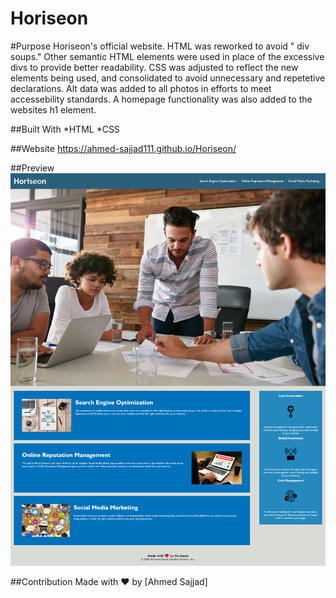 # Horiseon

#Purpose
Horiseon's official website. HTML was reworked to avoid " div soups." Other semantic HTML elements were used in place of the excessive divs to provide better readability. CSS was adjusted to reflect the new elements being used, and consolidated to avoid unnecessary and repetetive declarations. Alt data was added to all photos in efforts to meet accessebility standards. A homepage functionality was also added to the websites h1 element.

##Built With
*HTML
*CSS

##Website
https://ahmed-sajjad111.github.io/Horiseon/

##Preview
![Screenshot of project's webpage](assets/images/Horiseon-Webpage.png)

##Contribution
Made with ❤️ by [Ahmed Sajjad]
